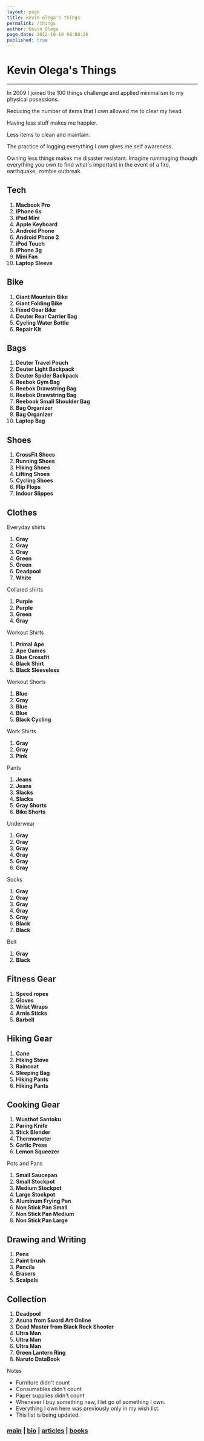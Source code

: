 ```yaml
---
layout: page
title: kevin olega's things
permalink: /things
author: Kevin Olega
page.date: 2012-10-10 08:08:26
published: true
---    
```


# Kevin Olega's Things
--------------------

In 2009 I joined the 100 things challenge and applied minimalism to my physical posessions.

Reducing the number of items that I own allowed me to clear my head.

Having less stuff makes me happier.

Less items to clean and maintain.

The practice of logging everything I own gives me self awareness.

Owning less things makes me disaster resistant. Imagine rummaging though everything you own to find what's important in the event of a fire, earthquake, zombie outbreak.

Tech
----

1.  **Macbook Pro**
2.  **iPhone 6s**
3.  **iPad Mini**
4.  **Apple Keyboard**
5.  **Android Phone**
6.  **Android Phone 2**
7.  **iPod Touch**
8.  **iPhone 3g**
9.  **Mini Fan**
10.  **Laptop Sleeve**

Bike
----

1.  **Giant Mountain Bike**
2.  **Giant Folding Bike**
3.  **Fixed Gear Bike**
4.  **Deuter Rear Carrier Bag**
5.  **Cycling Water Bottle**
6.  **Repair Kit**

Bags
----

1.  **Deuter Travel Pouch**
2.  **Deuter Light Backpack**
3.  **Deuter Spider Backpack**
4.  **Reebok Gym Bag**
5.  **Reebok Drawstring Bag**
6.  **Reebok Drawstring Bag**
7.  **Reebook Small Shoulder Bag**
8.  **Bag Organizer**
9.  **Bag Organizer**
10.  **Laptop Bag**

Shoes
-----

1.  **CrossFit Shoes**
2.  **Running Shoes**
3.  **Hiking Shoes**
4.  **Lifting Shoes**
5.  **Cycling Shoes**
6.  **Flip Flops**
7.  **Indoor Slippes**

Clothes
-------

Everyday shirts

1.  **Gray**
2.  **Gray**
3.  **Gray**
4.  **Green**
5.  **Green**
6.  **Deadpool**
7.  **White**

Collared shirts

1.  **Purple**
2.  **Purple**
3.  **Green**
4.  **Gray**

Workout Shirts

1.  **Primal Ape**
2.  **Ape Games**
3.  **Blue Crossfit**
4.  **Black Shirt**
5.  **Black Sleeveless**

Workout Shorts

1.  **Blue**
2.  **Gray**
3.  **Blue**
4.  **Blue**
5.  **Black Cycling**

Work Shirts

1.  **Gray**
2.  **Gray**
3.  **Pink**

Pants

1.  **Jeans**
2.  **Jeans**
3.  **Slacks**
4.  **Slacks**
5.  **Gray Shorts**
6.  **Bike Shorts**

Underwear

1.  **Gray**
2.  **Gray**
3.  **Gray**
4.  **Gray**
5.  **Gray**
6.  **Gray**

Socks

1.  **Gray**
2.  **Gray**
3.  **Gray**
4.  **Gray**
5.  **Gray**
6.  **Black**
7.  **Black**

Belt

1.  **Gray**
2.  **Black**

Fitness Gear
------------

1.  **Speed ropes**
2.  **Gloves**
3.  **Wrist Wraps**
4.  **Arnis Sticks**
5.  **Barbell**

Hiking Gear
-----------

1.  **Cane**
2.  **Hiking Stove**
3.  **Raincoat**
4.  **Sleeping Bag**
5.  **Hiking Pants**
6.  **Hiking Pants**

Cooking Gear
------------

1.  **Wusthof Santoku**
2.  **Paring Knife**
3.  **Stick Blender**
4.  **Thermometer**
5.  **Garlic Press**
6.  **Lemon Squeezer**

Pots and Pans

1.  **Small Saucepan**
2.  **Small Stockpot**
3.  **Medium Stockpot**
4.  **Large Stockpot**
5.  **Aluminum Frying Pan**
6.  **Non Stick Pan Small**
7.  **Non Stick Pan Medium**
8.  **Non Stick Pan Large**

Drawing and Writing
-------------------

1.  **Pens**
2.  **Paint brush**
3.  **Pencils**
4.  **Erasers**
5.  **Scalpels**

Collection
----------

1.  **Deadpool**
2.  **Asuna from Sword Art Online**
3.  **Dead Master from Black Rock Shooter**
4.  **Ultra Man**
5.  **Ultra Man**
6.  **Ultra Man**
7.  **Green Lantern Ring**
8.  **Naruto DataBook**

Notes

*   Furniture didn't count
*   Consumables didn't count
*   Paper supplies didn't count
*   Whenever I buy something new, I let go of something I own.
*   Everything I own here was previously only in my wish list.
*   This list is being updated.

  

### [main](http://kevinolega.com) | [bio](http://kevinolega.com/about) | [articles](http://minimalchanges.com/archives) | [books](http://callcentertrainingtips.com/books/practical-call-center-job-hunting-101/)